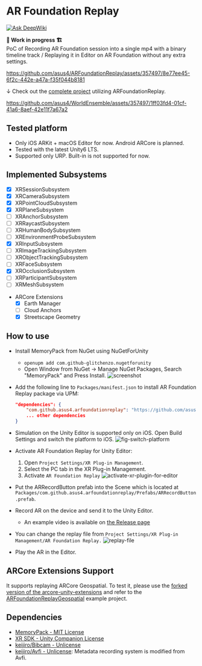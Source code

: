 # AR Foundation Replay

[![Ask DeepWiki](https://deepwiki.com/badge.svg)](https://deepwiki.com/asus4/ARFoundationReplay)

**🚧 Work in progress 🏗️**  
PoC of Recording AR Foundation session into a single mp4 with a binary timeline track / Replaying it in Editor on AR Foundation without any extra settings.

<https://github.com/asus4/ARFoundationReplay/assets/357497/8e77ee45-6f2c-442e-a47a-f35f044b8181>

↓ Check out the [complete project](https://github.com/asus4/WorldEnsemble) utilizing ARFoundationReplay.

<https://github.com/asus4/WorldEnsemble/assets/357497/1ff03fd4-01cf-41a6-8aef-42e11f7a67a2>

## Tested platform

- Only iOS ARKit + macOS Editor for now. Android ARCore is planned.
- Tested with the latest Unity6 LTS.
- Supported only URP. Built-in is not supported for now.

## Implemented Subsystems

- [x] XRSessionSubsystem
- [x] XRCameraSubsystem
- [x] XRPointCloudSubsystem
- [x] XRPlaneSubsystem
- [ ] XRAnchorSubsystem
- [ ] XRRaycastSubsystem
- [ ] XRHumanBodySubsystem
- [ ] XREnvironmentProbeSubsystem
- [x] XRInputSubsystem
- [ ] XRImageTrackingSubsystem
- [ ] XRObjectTrackingSubsystem
- [ ] XRFaceSubsystem
- [x] XROcclusionSubsystem
- [ ] XRParticipantSubsystem
- [ ] XRMeshSubsystem
- ARCore Extensions
  - [x] Earth Manager
  - [ ] Cloud Anchors
  - [x] Streetscape Geometry

## How to use

- Install MemoryPack from NuGet using NuGetForUnity
  - `openupm add com.github-glitchenzo.nugetforunity`
  - Open Window from NuGet -> Manage NuGet Packages, Search "MemoryPack" and Press Install.
  ![screenshot](https://github.com/Cysharp/MemoryPack/assets/727159/599ff1ed-6cca-4724-be67-3edddb5e62ee)
- Add the following line to `Packages/manifest.json` to install AR Foundation Replay package via UPM:

  ```json
  "dependencies": {
      "com.github.asus4.arfoundationreplay": "https://github.com/asus4/ARFoundationReplay.git?path=Packages/com.github.asus4.arfoundationreplay#v0.3.3",
      ... other dependencies
  }
  ```

- Simulation on the Unity Editor is supported only on iOS. Open Build Settings and switch the platform to iOS.
  ![fig-switch-platform](https://github.com/asus4/WorldEnsemble/assets/357497/2bbcb90a-5f6f-4d2a-87a1-65db73f74a36)
- Activate AR Foundation Replay for Unity Editor:
  1. Open `Project Settings/XR Plug-in Management`.
  2. Select the PC tab in the XR Plug-in Management.
  3. Activate `AR Foundation Replay`
  ![activate-xr-plugin-for-editor](https://github.com/asus4/ARFoundationReplay/assets/357497/1889a55a-132a-4c31-8a98-c4b22f2bdf22)
- Put the ARRecordButton prefab into the Scene which is located at `Packages/com.github.asus4.arfoundationreplay/Prefabs/ARRecordButton.prefab`.
- Record AR on the device and send it to the Unity Editor.
  - An example video is available on [the Release page](https://github.com/asus4/ARFoundationReplay/releases/tag/v0.4.0)
- You can change the replay file from `Project Settings/XR Plug-in Management/AR Foundation Replay.`
  ![replay-file](https://github.com/asus4/WorldEnsemble/assets/357497/35f3c0c9-fd72-4b0c-bf39-11132874a259)
- Play the AR in the Editor.

## ARCore Extensions Support

It supports replaying ARCore Geospatial. To test it, please use the [forked version of the arcore-unity-extensions](https://github.com/asus4/arcore-unity-extensions) and refer to the [ARFoundationReplayGeospatial](https://github.com/asus4/ARFoundationReplayGeospatial) example project.

## Dependencies

- [MemoryPack - MIT License](https://github.com/Cysharp/MemoryPack)
- [XR SDK - Unity Companion License](https://docs.unity3d.com/Manual/xr-sdk.html)
- [keijiro/Bibcam - Unlicense](https://github.com/keijiro/Bibcam)
- [keijiro/Avfi - Unlicense](https://github.com/keijiro/Avfi): Metadata recording system is modified from Avfi.
